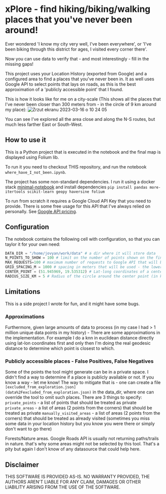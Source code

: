 # xPlore - find hiking/biking/walking places that you've never been around!

Ever wondered 'I know my city very well, I've been everywhere', or 'I've been biking through this district for ages, I visited every corner there'.

Now you can use data to verify that - and most interestingly - fill in the missing gaps!

This project uses your Location History (exported from Google) and a configured area to find a places that you've never been in.
It as well uses Google API to select points that lays on roads, as this is the best approximation of a 'publicly accessible point' that I found.

This is how it looks like for me on a city-scale (This shows all the places that I've never been closer than 300 meters from - in the circle of 9 km around my place):
![Zrzut ekranu 2023-03-16 o 10 24 05](https://user-images.githubusercontent.com/1224887/225572800-1927a872-2985-4739-b627-e78e211623ff.png)


You can see I've explored all the area close and along the N-S routes, but much less farther East or South-West.

## How to use it

This is a Python project that is executed in the notebook and the final map is displayed using Folium lib.

To run it you need to checkout THIS repository, and run the notebook `where_have_I_not_been.ipynb`.

The project has some non-standard dependencies. I run it using a docker stack [minimal-notebook](https://jupyter-docker-stacks.readthedocs.io/en/latest/using/selecting.html#jupyter-minimal-notebook)
and install dependencies `pip install pandas more-itertools scikit-learn geopy haversine folium`

To run from scratch it requires a Google Cloud API Key that you need to provide. There is some free usage for this API that I've always relied on personally. See [Google API pricing](https://developers.google.com/maps/documentation/roads/usage-and-billing).

## Configuration

The notebook contains the following cell with configuration, so that you can taylor it for your own need:

```python
DATA_DIR = "/home/jovyan/work/data" # a dir where it will store data
N_POINTS_TO_SHOW = 100 # limit on the number of points shown on the final map
MAX_REQUESTS=100 # maximum number of requests to Google API that will be issued at once (this is to prevent from accidentally requesting too much)
GRID_SPACING_M = 1000 # spacing in meters that will be used - the lower - the more detailed map will be constructed (but higher the usage of Google API)
CENTER_POINT = (51.945969, 19.535312) # Lat-long coordinates of a center point to be used
RADIUS_SIZE_KM = 5 # Radius of the circle around the center point (in kilometers)
```

## Limitations

This is a side project I wrote for fun, and it might have some bugs.

### Approximations
Furthermore, given large amounts of data to process (in my case I had > 1 million unique data points in my history) - There are some approximations in the implementation. 
For example I do a knn in euclidean distance directly using lat-lon coordinates first and only then I'm doing the real geodesic distance to determine which point is closest to which.

### Publicly accessible places - False Positives, False Negatives

Some of the points the tool might generate can be in a private space. I didn't find a way to determine if a place is publicly available or not. If you know a way - let me know!
The way to mitigate that is - one can create a file `[excluded_from_exploration.json](data%2Fexcluded_from_exploration.json)` in the data_dir, where one can override the tool to omit such places.
There are 3 things to specify:
 `private_points` - a list of points that should be treated as private
 `private_areas` - a list of areas (2 points from the corners) that should be treated as private
 `manually_visited_areas` - a list of areas (2 points from the corners) that should be treated as already visited (sometimes you miss some data in your location history but you know you were there or simply don't want to go there)

Forests/Nature areas.
Google Roads API is usually not returning paths/trails in nature. that's why some areas might not be selected by this tool. That's a pity but again I don't know of any datasource that could help here.

## Disclaimer

THIS SOFTWARE IS PROVIDED AS-IS. NO WARRANTY PROVIDED, THE AUTHORS AREN'T LIABLE FOR ANY CLAIM, DAMAGES OR OTHER LIABILITY ARISING FROM THE USE OF THE SOFTWARE.
